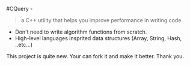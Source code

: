 #CQuery -
> a C++ utility that helps you improve performance in writing code.  

* Don't need to write algorithm functions from scratch.
* High-level languages insprited data structures (Array, String, Hash, ..etc...)

This project is quite new. Your can fork it and make it better. Thank you.
